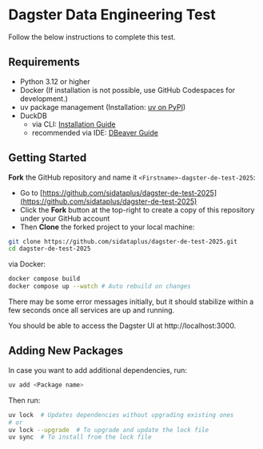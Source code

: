 # Dagster Data Engineering Test

Follow the below instructions to complete this test.

## Requirements
- Python 3.12 or higher
- Docker (If installation is not possible, use GitHub Codespaces for development.)
- uv package management (Installation: [uv on PyPI](https://pypi.org/project/uv/))
- DuckDB
  - via CLI: [Installation Guide](https://duckdb.org/docs/installation/?version=stable&environment=cli&platform=macos&download_method=package_manager)  
  - recommended via IDE: [DBeaver Guide](https://duckdb.org/docs/stable/guides/sql_editors/dbeaver.html)  

## Getting Started

**Fork** the GitHub repository and name it `<Firstname>-dagster-de-test-2025`:
- Go to [https://github.com/sidataplus/dagster-de-test-2025](https://github.com/sidataplus/dagster-de-test-2025)
- Click the **Fork** button at the top-right to create a copy of this repository under your GitHub account
- Then **Clone** the forked project to your local machine:
```bash
git clone https://github.com/sidataplus/dagster-de-test-2025.git
cd dagster-de-test-2025
```

via Docker:
```bash
docker compose build
docker compose up --watch # Auto rebuild on changes
```
There may be some error messages initially, but it should stabilize within a few seconds once all services are up and running.

You should be able to access the Dagster UI at http://localhost:3000.

## Adding New Packages

In case you want to add additional dependencies, run:
```bash
uv add <Package name>
```

Then run:
```bash
uv lock  # Updates dependencies without upgrading existing ones
# or
uv lock --upgrade  # To upgrade and update the lock file
uv sync  # To install from the lock file
```